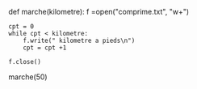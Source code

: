 def marche(kilometre):
    f =open("comprime.txt", "w+")

    cpt = 0
    while cpt < kilometre:
        f.write(" kilometre a pieds\n")
        cpt = cpt +1 
  
    f.close()
marche(50)
